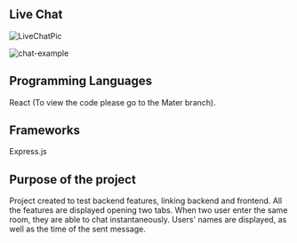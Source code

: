 ## Live Chat

![LiveChatPic](https://user-images.githubusercontent.com/91989821/148571298-81c100d0-583c-4ea5-ba5a-25464c1c09c0.png)

![chat-example](https://user-images.githubusercontent.com/91989821/148572043-9bd5d48f-06df-4753-a626-67bd6e85e9a6.png)


## Programming Languages

React (To view the code please go to the Mater branch).

## Frameworks

Express.js

## Purpose of the project

Project created to test backend features, linking backend and frontend.
All the features are displayed opening two tabs.
When two user enter the same room, they are able to chat instantaneously. 
Users' names are displayed, as well as the time of the sent message.

